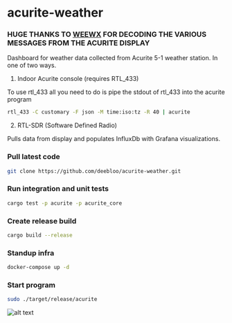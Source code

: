 # acurite-weather

### HUGE THANKS TO [WEEWX](http://weewx.com/) FOR DECODING THE VARIOUS MESSAGES FROM THE ACURITE DISPLAY

Dashboard for weather data collected from Acurite 5-1 weather station. In one of two ways.

1) Indoor Acurite console (requires RTL_433)

To use rtl_433 all you need to do is pipe the stdout of rtl_433 into the acurite program

```BASH
rtl_433 -C customary -F json -M time:iso:tz -R 40 | acurite
```

2) RTL-SDR (Software Defined Radio)

Pulls data from display and populates InfluxDb with Grafana visualizations.

### Pull latest code

```BASH
git clone https://github.com/deebloo/acurite-weather.git
```

### Run integration and unit tests

```BASH
cargo test -p acurite -p acurite_core
```

### Create release build

```BASH
cargo build --release
```

### Standup infra

```BASH
docker-compose up -d
```

### Start program

```BASH
sudo ./target/release/acurite
```

![alt text](images/dashboard_2.png)
